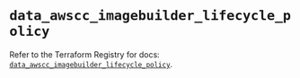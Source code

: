 # `data_awscc_imagebuilder_lifecycle_policy`

Refer to the Terraform Registry for docs: [`data_awscc_imagebuilder_lifecycle_policy`](https://registry.terraform.io/providers/hashicorp/awscc/0.70.0/docs/data-sources/imagebuilder_lifecycle_policy).
